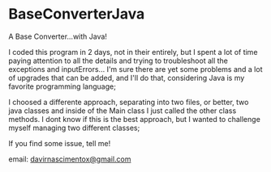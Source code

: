 # BaseConverterJava
A Base Converter...with Java! 

I coded this program in 2 days, not in their entirely, but I spent a lot of time paying attention to all the details and trying to troubleshoot all the exceptions and inputErrors...
I'm sure there are yet some problems and a lot of upgrades that can be added, and I'll do that, considering Java is my favorite programming language;

I choosed a differente approach, separating into two files, or better, two java classes and inside of the Main class I just called the other class methods. I dont know if this is the best 
approach, but I wanted to challenge myself managing two different classes;

If you find some issue, tell me!

email: davirnascimentox@gmail.com
